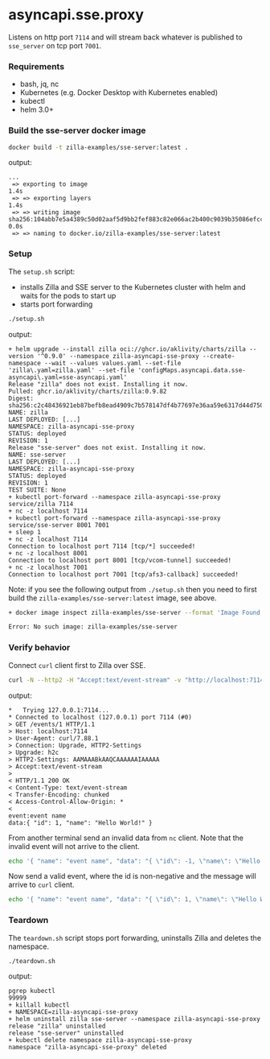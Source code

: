 # asyncapi.sse.proxy

Listens on http port `7114` and will stream back whatever is published to `sse_server` on tcp port `7001`.

### Requirements

- bash, jq, nc
- Kubernetes (e.g. Docker Desktop with Kubernetes enabled)
- kubectl
- helm 3.0+

### Build the sse-server docker image

```bash
docker build -t zilla-examples/sse-server:latest .
```

output:

```text
...
 => exporting to image                                                                                                                                                                       1.4s 
 => => exporting layers                                                                                                                                                                      1.4s 
 => => writing image sha256:104abb7e5a4389c50d02aaf5d9bb2fef883c82e066ac2b400c9039b35086efcc                                                                                                 0.0s 
 => => naming to docker.io/zilla-examples/sse-server:latest
```

### Setup

The `setup.sh` script:

- installs Zilla and SSE server to the Kubernetes cluster with helm and waits for the pods to start up
- starts port forwarding

```bash
./setup.sh
```

output:

```text
+ helm upgrade --install zilla oci://ghcr.io/aklivity/charts/zilla --version '^0.9.0' --namespace zilla-asyncapi-sse-proxy --create-namespace --wait --values values.yaml --set-file 'zilla\.yaml=zilla.yaml' --set-file 'configMaps.asyncapi.data.sse-asyncapi\.yaml=sse-asyncapi.yaml'
Release "zilla" does not exist. Installing it now.
Pulled: ghcr.io/aklivity/charts/zilla:0.9.82
Digest: sha256:c2c48436921eb87befb8ead4909c7b578147df4b77697e36aa59e6317d44d750
NAME: zilla
LAST DEPLOYED: [...]
NAMESPACE: zilla-asyncapi-sse-proxy
STATUS: deployed
REVISION: 1
Release "sse-server" does not exist. Installing it now.
NAME: sse-server
LAST DEPLOYED: [...]
NAMESPACE: zilla-asyncapi-sse-proxy
STATUS: deployed
REVISION: 1
TEST SUITE: None
+ kubectl port-forward --namespace zilla-asyncapi-sse-proxy service/zilla 7114
+ nc -z localhost 7114
+ kubectl port-forward --namespace zilla-asyncapi-sse-proxy service/sse-server 8001 7001
+ sleep 1
+ nc -z localhost 7114
Connection to localhost port 7114 [tcp/*] succeeded!
+ nc -z localhost 8001
Connection to localhost port 8001 [tcp/vcom-tunnel] succeeded!
+ nc -z localhost 7001
Connection to localhost port 7001 [tcp/afs3-callback] succeeded!
```

Note: if you see the following output from `./setup.sh` then you need to first build the `zilla-examples/sse-server:latest` image, see above.

```bash
+ docker image inspect zilla-examples/sse-server --format 'Image Found {{.RepoTags}}'

Error: No such image: zilla-examples/sse-server
```

### Verify behavior

Connect `curl` client first to Zilla over SSE.

```bash
curl -N --http2 -H "Accept:text/event-stream" -v "http://localhost:7114/events/1"
```

output:

```text
*   Trying 127.0.0.1:7114...
* Connected to localhost (127.0.0.1) port 7114 (#0)
> GET /events/1 HTTP/1.1
> Host: localhost:7114
> User-Agent: curl/7.88.1
> Connection: Upgrade, HTTP2-Settings
> Upgrade: h2c
> HTTP2-Settings: AAMAAABkAAQCAAAAAAIAAAAA
> Accept:text/event-stream
>
< HTTP/1.1 200 OK
< Content-Type: text/event-stream
< Transfer-Encoding: chunked
< Access-Control-Allow-Origin: *
<
event:event name
data:{ "id": 1, "name": "Hello World!" }
```

From another terminal send an invalid data from `nc` client. Note that the invalid event will not arrive to the client.

```bash
echo '{ "name": "event name", "data": "{ \"id\": -1, \"name\": \"Hello World!\" }" }' | nc -c localhost 7001
```

Now send a valid event, where the id is non-negative and the message will arrive to `curl` client.

```bash
echo '{ "name": "event name", "data": "{ \"id\": 1, \"name\": \"Hello World!\" }" }' | nc -c localhost 7001
```

### Teardown

The `teardown.sh` script stops port forwarding, uninstalls Zilla and deletes the namespace.

```bash
./teardown.sh
```

output:

```text
pgrep kubectl
99999
+ killall kubectl
+ NAMESPACE=zilla-asyncapi-sse-proxy
+ helm uninstall zilla sse-server --namespace zilla-asyncapi-sse-proxy
release "zilla" uninstalled
release "sse-server" uninstalled
+ kubectl delete namespace zilla-asyncapi-sse-proxy
namespace "zilla-asyncapi-sse-proxy" deleted

```
